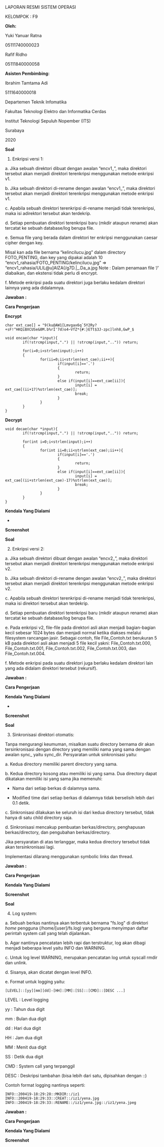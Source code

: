 LAPORAN RESMI
SISTEM OPERASI



KELOMPOK : F9

**Oleh:**

Yuki Yanuar Ratna

05111740000023

Rafif Ridho

05111840000058

**Asisten Pembimbing:**

Ibrahim Tamtama Adi

5111640000018

Departemen Teknik Infomatika

Fakultas Teknologi Elektro dan Informatika Cerdas

Institut Teknologi Sepuluh Nopember (ITS)

Surabaya

2020

**Soal**

1.	Enkripsi versi 1:

a. Jika sebuah direktori dibuat dengan awalan “encv1_”, maka direktori tersebut akan menjadi direktori terenkripsi menggunakan metode enkripsi v1.

b. Jika sebuah direktori di-rename dengan awalan “encv1_”, maka direktori tersebut akan menjadi direktori terenkripsi menggunakan metode enkripsi v1.

c. Apabila sebuah direktori terenkripsi di-rename menjadi tidak terenkripsi, maka isi adirektori tersebut akan terdekrip.

d. Setiap pembuatan direktori terenkripsi baru (mkdir ataupun rename) akan tercatat ke sebuah database/log berupa file.

e. Semua file yang berada dalam direktori ter enkripsi menggunakan caesar cipher dengan key.

Misal kan ada file bernama “kelincilucu.jpg” dalam directory FOTO_PENTING, dan key yang dipakai adalah 10
“encv1_rahasia/FOTO_PENTING/kelincilucu.jpg” => “encv1_rahasia/ULlL@u]AlZA(/g7D.|_.Da_a.jpg
Note : Dalam penamaan file ‘/’ diabaikan, dan ekstensi tidak perlu di encrypt.

f. Metode enkripsi pada suatu direktori juga berlaku kedalam direktori lainnya yang ada didalamnya.

**Jawaban :**

**Cara Pengerjaan**

**Encrypt**

```
char ext_cae[] = "9(ku@AW1[Lmvgax6q`5Y2Ry?+sF!^HKQiBXCUSe&0M.b%rI'7d)o4~VfZ*{#:}ETt$3J-zpc]lnh8,GwP_$

void encae(char *input){
        if(!strcmp(input,".") || !strcmp(input,"..")) return;

        for(i=0;i<strlen(input);i++)
        {
                for(ii=0;ii<strlen(ext_cae);ii++){
                        if(input[i]=='.')
                        {
                                return;
                        }
                        else if(input[i]==ext_cae[ii]){
                                input[i] = ext_cae[(ii+17)%strlen(ext_cae)];
                                break;
                        }
                }
        }
}
```

**Decrypt**

```
void decae(char *input){
        if(!strcmp(input,".") || !strcmp(input,"..")) return;

        for(int i=0;i<strlen(input);i++)
        {
                for(int ii=0;ii<strlen(ext_cae);ii++){
                        if(input[i]=='.')
                        {
                                return;
                        }
                        else if(input[i]==ext_cae[ii]){
                                input[i] = ext_cae[(ii+strlen(ext_cae)-17)%strlen(ext_cae)];
                                break;
                        }
                }
        }
}
```

**Kendala Yang Dialami**

-

**Screenshot**

**Soal**

2.	Enkripsi versi 2:

a. Jika sebuah direktori dibuat dengan awalan “encv2_”, maka direktori tersebut akan menjadi direktori terenkripsi menggunakan metode enkripsi v2.

b. Jika sebuah direktori di-rename dengan awalan “encv2_”, maka direktori tersebut akan menjadi direktori terenkripsi menggunakan metode enkripsi v2.

c. Apabila sebuah direktori terenkripsi di-rename menjadi tidak terenkripsi, maka isi direktori tersebut akan terdekrip.

d. Setiap pembuatan direktori terenkripsi baru (mkdir ataupun rename) akan tercatat ke sebuah database/log berupa file.

e. Pada enkripsi v2, file-file pada direktori asli akan menjadi bagian-bagian kecil sebesar 1024 bytes dan menjadi normal ketika diakses melalui filesystem rancangan jasir. Sebagai contoh, file File_Contoh.txt berukuran 5 kB pada direktori asli akan menjadi 5 file kecil yakni: File_Contoh.txt.000, File_Contoh.txt.001, File_Contoh.txt.002, File_Contoh.txt.003, dan File_Contoh.txt.004.

f. Metode enkripsi pada suatu direktori juga berlaku kedalam direktori lain yang ada didalam direktori tersebut (rekursif).

**Jawaban :**

**Cara Pengerjaan**

**Kendala Yang Dialami**

-

**Screenshot**

**Soal**

3.	Sinkronisasi direktori otomatis:

Tanpa mengurangi keumuman, misalkan suatu directory bernama dir akan tersinkronisasi dengan directory yang memiliki nama yang sama dengan awalan sync_ yaitu sync_dir. Persyaratan untuk sinkronisasi yaitu:

a. Kedua directory memiliki parent directory yang sama.

b. Kedua directory kosong atau memiliki isi yang sama. Dua directory dapat dikatakan memiliki isi yang sama jika memenuhi:

   - Nama dari setiap berkas di dalamnya sama.

   - Modified time dari setiap berkas di dalamnya tidak berselisih lebih dari 0.1 detik.

c. Sinkronisasi dilakukan ke seluruh isi dari kedua directory tersebut, tidak hanya di satu child directory saja.

d. Sinkronisasi mencakup pembuatan berkas/directory, penghapusan berkas/directory, dan pengubahan berkas/directory.

Jika persyaratan di atas terlanggar, maka kedua directory tersebut tidak akan tersinkronisasi lagi.

Implementasi dilarang menggunakan symbolic links dan thread.


**Jawaban :**

**Cara Pengerjaan**

**Kendala Yang Dialami**

**Screenshot**

**Soal**

4.	Log system:

a. Sebuah berkas nantinya akan terbentuk bernama "fs.log" di direktori *home* pengguna (/home/[user]/fs.log) yang berguna menyimpan daftar perintah system call yang telah dijalankan.

b. Agar nantinya pencatatan lebih rapi dan terstruktur, log akan dibagi menjadi beberapa level yaitu INFO dan WARNING.

c. Untuk log level WARNING, merupakan pencatatan log untuk syscall rmdir dan unlink.

d. Sisanya, akan dicatat dengan level INFO.

e. Format untuk logging yaitu:

```
[LEVEL]::[yy][mm][dd]-[HH]:[MM]:[SS]::[CMD]::[DESC ...]
```


LEVEL    : Level logging

yy        : Tahun dua digit

mm         : Bulan dua digit

dd         : Hari dua digit

HH         : Jam dua digit

MM         : Menit dua digit

SS         : Detik dua digit

CMD          : System call yang terpanggil

DESC      : Deskripsi tambahan (bisa lebih dari satu, dipisahkan dengan ::)


Contoh format logging nantinya seperti:

```
INFO::200419-18:29:28::MKDIR::/iz1
INFO::200419-18:29:33::CREAT::/iz1/yena.jpg
INFO::200419-18:29:33::RENAME::/iz1/yena.jpg::/iz1/yena.jpeg
```

**Jawaban :**

**Cara Pengerjaan**

**Kendala Yang Dialami**

**Screenshot**
